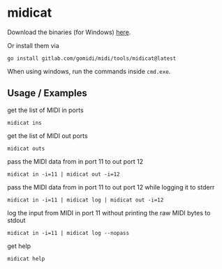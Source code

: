 # midicat

Download the binaries (for Windows) [here](https://gitlab.com/gomidi/midi/-/releases/v2.1.2).

Or install them via 

    go install gitlab.com/gomidi/midi/tools/midicat@latest

When using windows, run the commands inside `cmd.exe`.

## Usage / Examples

get the list of MIDI in ports

    midicat ins
    
get the list of MIDI out ports

    midicat outs
    
pass the MIDI data from in port 11 to out port 12 

    midicat in -i=11 | midicat out -i=12
    
pass the MIDI data from in port 11 to out port 12 while logging it to stderr

    midicat in -i=11 | midicat log | midicat out -i=12
    
log the input from MIDI in port 11 without printing the raw MIDI bytes to stdout

    midicat in -i=11 | midicat log --nopass

get help

    midicat help
